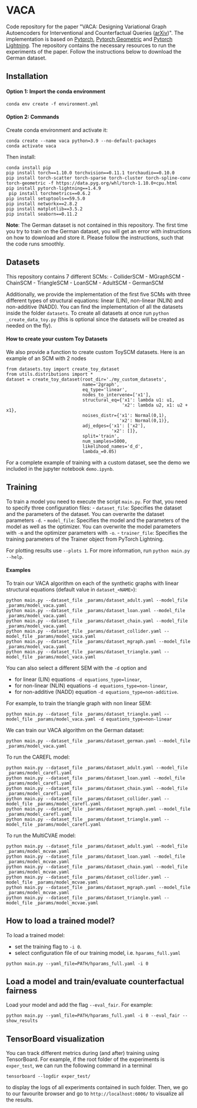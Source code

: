 
#  VACA

Code repository for the paper "VACA: Designing Variational Graph Autoencoders for Interventional and Counterfactual Queries ([arXiv](https://arxiv.org/abs/2110.14690))". 
The implementation is based on [Pytorch](https://pytorch.org/), 
 [Pytorch Geometric](https://pytorch-geometric.readthedocs.io/en/latest/) and 
 [Pytorch Lightning](https://www.pytorchlightning.ai/). The repository contains the necessary resources to run the 
experiments of the paper. Follow the instructions below to download the German dataset.

## Installation

#### Option 1: Import the conda environment
```
conda env create -f environment.yml
```
#### Option 2: Commands

Create conda environment and activate it:

```
conda create --name vaca python=3.9 --no-default-packages
conda activate vaca 
```
Then install:


```
conda install pip
pip install torch==1.10.0 torchvision==0.11.1 torchaudio==0.10.0
pip install torch-scatter torch-sparse torch-cluster torch-spline-conv torch-geometric -f https://data.pyg.org/whl/torch-1.10.0+cpu.html
pip install pytorch-lightning==1.4.9
 pip install torchmetrics==0.6.2
pip install setuptools==59.5.0
pip install networkx==2.8.2
pip install matplotlib==3.5.2
pip install seaborn==0.11.2
```

**Note**: The German dataset is not contained in this repository. The first time you try to train on the German dataset, 
you will get an error with instructions on how to download and store it. Please follow the instructions, 
such that the code runs smoothly.

## Datasets
This repository contains 7 different SCMs:
    - ColliderSCM
    - MGraphSCM
    - ChainSCM
    - TriangleSCM
    - LoanSCM
    - AdultSCM
    - GermanSCM

Additionally, we provide the implementation of the first five SCMs with three different types of structural equations: 
linear (LIN), non-linear (NLIN) and non-additive (NADD). You can find the implementation of all the datasets inside the folder
`datasets`. To create all datasets at once run `python _create_data_toy.py` (this is optional since the datasets will be created as needed on the fly). 


#### How to create your custom Toy Datasets
We also provide a function to create custom ToySCM datasets. Here is an example of an SCM with 2 nodes

```
from datasets.toy import create_toy_dataset
from utils.distributions import *
dataset = create_toy_dataset(root_dir='./my_custom_datasets',
                             name='2graph',
                             eq_type='linear',
                             nodes_to_intervene=['x1'],
                             structural_eq={'x1': lambda u1: u1,
                                            'x2': lambda u2, x1: u2 + x1},
                             noises_distr={'x1': Normal(0,1),
                                           'x2': Normal(0,1)},
                             adj_edges={'x1': ['x2'],
                                        'x2': []},
                             split='train',
                             num_samples=5000,
                             likelihood_names='d_d',
                             lambda_=0.05)
```


For a complete example of training with a custom dataset, see the demo we included in the jupyter notebook `demo.ipynb`.

## Training

To train a model you need to execute the script `main.py`. For that, you need to specify three configuration files:
    - `dataset_file`: Specifies the dataset and the parameters of the dataset. You can overwrite the dataset parameters `-d`.
    - `model_file`: Specifies the model and the parameters of the model as well as the  optimizer.  You can overwrite  the model parameters with `-m` and the optimizer parameters with `-o`.
    - `trainer_file`:  Specifies the training parameters of the Trainer object from PyTorch Lightning.


For plotting results use `--plots 1`. For more information, run `python main.py --help`.



#### Examples

To train our VACA algorithm  on each of the synthetic graphs with linear structural equations (default value in `dataset_<NAME>`):


```
python main.py --dataset_file _params/dataset_adult.yaml --model_file _params/model_vaca.yaml
python main.py --dataset_file _params/dataset_loan.yaml --model_file _params/model_vaca.yaml
python main.py --dataset_file _params/dataset_chain.yaml --model_file _params/model_vaca.yaml
python main.py --dataset_file _params/dataset_collider.yaml --model_file _params/model_vaca.yaml
python main.py --dataset_file _params/dataset_mgraph.yaml --model_file _params/model_vaca.yaml
python main.py --dataset_file _params/dataset_triangle.yaml --model_file _params/model_vaca.yaml
```


You can also select a different SEM with the `-d` option and 
 - for linear (LIN) equations `-d equations_type=linear`,
 - for non-linear (NLIN) equations `-d equations_type=non-linear`, 
 - for non-additive (NADD) equation `-d equations_type=non-additive`. 
 
For example, to train the triangle graph with non linear SEM:
```
python main.py --dataset_file _params/dataset_triangle.yaml --model_file _params/model_vaca.yaml -d equations_type=non-linear
```


We can train our VACA algorithm on the German dataset:
```
python main.py --dataset_file _params/dataset_german.yaml --model_file _params/model_vaca.yaml
```


To run the CAREFL model:

```
python main.py --dataset_file _params/dataset_adult.yaml --model_file _params/model_carefl.yaml
python main.py --dataset_file _params/dataset_loan.yaml --model_file _params/model_carefl.yaml
python main.py --dataset_file _params/dataset_chain.yaml --model_file _params/model_carefl.yaml
python main.py --dataset_file _params/dataset_collider.yaml --model_file _params/model_carefl.yaml
python main.py --dataset_file _params/dataset_mgraph.yaml --model_file _params/model_carefl.yaml
python main.py --dataset_file _params/dataset_triangle.yaml --model_file _params/model_carefl.yaml
```
To run the MultiCVAE model:

```
python main.py --dataset_file _params/dataset_adult.yaml --model_file _params/model_mcvae.yaml
python main.py --dataset_file _params/dataset_loan.yaml --model_file _params/model_mcvae.yaml
python main.py --dataset_file _params/dataset_chain.yaml --model_file _params/model_mcvae.yaml
python main.py --dataset_file _params/dataset_collider.yaml --model_file _params/model_mcvae.yaml
python main.py --dataset_file _params/dataset_mgraph.yaml --model_file _params/model_mcvae.yaml
python main.py --dataset_file _params/dataset_triangle.yaml --model_file _params/model_mcvae.yaml
```



## How to load a trained model?
To load a trained model:
 - set the training flag to `-i 0`.
 - select configuration file of our training model, i.e. `hparams_full.yaml`
```
python main.py --yaml_file=PATH/hparams_full.yaml -i 0
```


## Load a model and train/evaluate counterfactual fairness
Load your model and add the flag `--eval_fair`. For example:

```
python main.py --yaml_file=PATH/hparams_full.yaml -i 0 --eval_fair --show_results
```



## TensorBoard visualization

You can track different metrics during (and after) training using TensorBoard. 
For example, if the root folder of the experiments is `exper_test`, we can run the following
command in a terminal

```
tensorboard --logdir exper_test/   
```
to display the logs of all experiments contained in such folder. Then, we go to our favourite browser 
and go to `http://localhost:6006/` to visualize all the results. 

